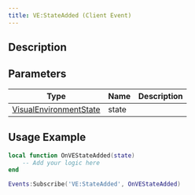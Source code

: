 ```yaml
---
title: VE:StateAdded (Client Event)
---
```

## Description

## Parameters

| Type                                                                  | Name  | Description |
| --------------------------------------------------------------------- | ----- | ----------- |
| [VisualEnvironmentState](/vext/ref/cls/clt/visualenvironmentstate) | state |             |

## Usage Example

``` lua
local function OnVEStateAdded(state)
    -- Add your logic here
end

Events:Subscribe('VE:StateAdded', OnVEStateAdded)
```
